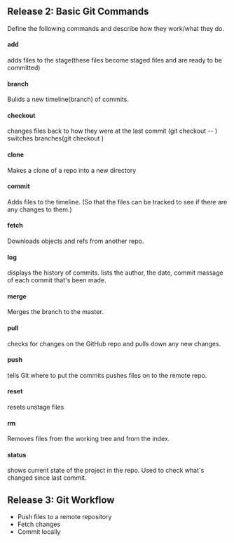 ## Release 2: Basic Git Commands
Define the following commands and describe how they work/what they do.  


#### add
adds files to the stage(these files become staged files and are ready to be committed)

#### branch
Bulids a new timeline(branch) of commits.

#### checkout
changes files back to how they were at the last commit (git checkout -- <target>)
switches branches(git checkout <branch>)

#### clone
Makes a clone of a repo into a new directory

#### commit
Adds files to the timeline. (So that the files can be tracked to see if there are any changes to them.)

#### fetch
Downloads objects and refs from another repo.

#### log
displays the history of commits.
lists the author, the date, commit massage of each commit that's been made.

#### merge
Merges the branch to the master.

#### pull
checks for changes on the GitHub repo and pulls down any new changes.

#### push
tells Git where to put the commits
pushes files on to the remote repo.

#### reset
resets unstage files

#### rm
Removes files from the working tree and from the index.

#### status
shows current state of the project in the repo.
Used to check what's changed since last commit.

## Release 3: Git Workflow

- Push files to a remote repository
- Fetch changes
- Commit locally

